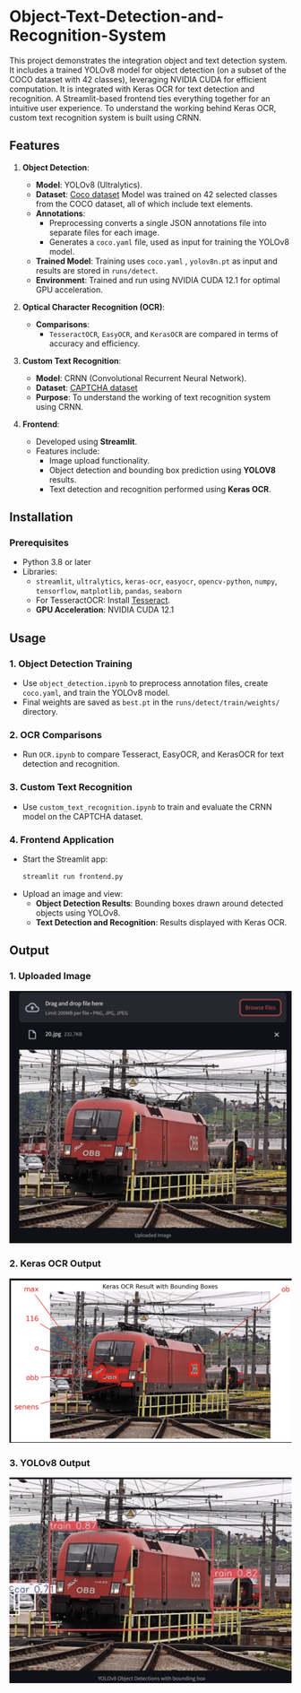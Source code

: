﻿# Object-Text-Detection-and-Recognition-System
 
This project demonstrates the integration object and text detection system. It includes a trained YOLOv8 model for object detection (on a subset of the COCO dataset with 42 classes), leveraging NVIDIA CUDA for efficient computation. It is integrated with Keras OCR for text detection and recognition. A Streamlit-based frontend ties everything together for an intuitive user experience. To understand the working behind Keras OCR, custom text recognition system is built using CRNN.

## Features

1. **Object Detection**:
   - **Model**: YOLOv8 (Ultralytics).
   - **Dataset**: [Coco dataset](https://www.kaggle.com/datasets/awsaf49/coco-2017-dataset) Model was trained on 42 selected classes from the COCO dataset, all of which include text elements.
   - **Annotations**:
     - Preprocessing converts a single JSON annotations file into separate files for each image.
     - Generates a `coco.yaml` file, used as input for training the YOLOv8 model.
   - **Trained Model**: Training uses `coco.yaml` , `yolov8n.pt` as input and results are stored in `runs/detect`.
   - **Environment**: Trained and run using NVIDIA CUDA 12.1 for optimal GPU acceleration.

2. **Optical Character Recognition (OCR)**:
   - **Comparisons**:
     - `TesseractOCR`, `EasyOCR`, and `KerasOCR` are compared in terms of accuracy and efficiency.

3. **Custom Text Recognition**:
   - **Model**: CRNN (Convolutional Recurrent Neural Network).
   - **Dataset**: [CAPTCHA dataset](https://www.kaggle.com/datasets/fournierp/captcha-version-2-images)
   - **Purpose**: To understand the working of text recognition system using CRNN.

4. **Frontend**:
   - Developed using **Streamlit**.
   - Features include:
     - Image upload functionality. 
     - Object detection and bounding box prediction using **YOLOV8** results.
     - Text detection and recognition performed using **Keras OCR**.
       



## Installation

### Prerequisites
- Python 3.8 or later
- Libraries:
  - `streamlit`, `ultralytics`, `keras-ocr`, `easyocr`, `opencv-python`, `numpy`, `tensorflow`, `matplotlib`, `pandas`, `seaborn`
  - For TesseractOCR: Install [Tesseract](https://github.com/tesseract-ocr/tesseract).
  - **GPU Acceleration**: NVIDIA CUDA 12.1

## Usage

### 1. Object Detection Training
- Use `object_detection.ipynb` to preprocess annotation files, create `coco.yaml`, and train the YOLOv8 model.
- Final weights are saved as `best.pt` in the `runs/detect/train/weights/` directory.

### 2. OCR Comparisons
- Run `OCR.ipynb` to compare Tesseract, EasyOCR, and KerasOCR for text detection and recognition.

### 3. Custom Text Recognition
- Use `custom_text_recognition.ipynb` to train and evaluate the CRNN model on the CAPTCHA dataset.

### 4. Frontend Application
- Start the Streamlit app:
  ```bash
  streamlit run frontend.py
  ```
- Upload an image and view:
  - **Object Detection Results**: Bounding boxes drawn around detected objects using YOLOv8.
  - **Text Detection and Recognition**: Results displayed with Keras OCR.

##  Output

### 1. Uploaded Image
![Uploaded Image](input.png)

### 2. Keras OCR Output
![Keras OCR Output](kerasocr_result.png)

### 3. YOLOv8 Output
![YOLOv8 Output](yolov8_result.png)




